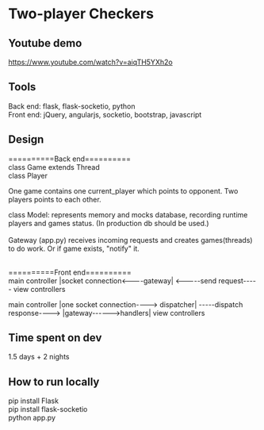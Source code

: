 # Two-player Checkers

## Youtube demo
https://www.youtube.com/watch?v=aiqTH5YXh2o

## Tools
Back end: flask, flask-socketio, python </br>
Front end: jQuery, angularjs, socketio, bootstrap, javascript </br>

## Design
==========Back end==========</br>
class Game extends Thread</br>
class Player</br>

One game contains one current_player which points to opponent. Two players points to each other.</br>
    
class Model: represents memory and mocks database, recording runtime players and games status. (In production db should be used.) </br>
</br>
Gateway (app.py) receives incoming requests and creates games(threads) to do work. Or if game exists, "notify" it. </br>

</br>
==========Front end==========</br>
main controller |socket connection<----gateway| <-----send request-----  view controllers </br>

main controller |one socket connection----> dispatcher| -----dispatch response----> |gateway------>handlers| view controllers </br>

## Time spent on dev
1.5 days + 2 nights</br>

## How to run locally

pip install Flask</br>
pip install flask-socketio</br>
python app.py</br>


    
 
